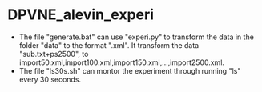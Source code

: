 # DPVNE_alevin_experi

* The file "generate.bat" can use "experi.py" to transform the data in the folder "data" to the format ".xml". It transform the data "sub.txt+ps2500", to import50.xml,import100.xml,import150.xml,...,import2500.xml.
* The file "ls30s.sh" can montor the experiment through running "ls" every 30 seconds.
